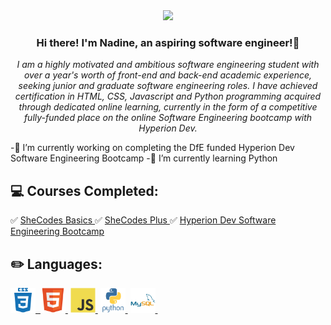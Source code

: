 <div id="header" align="center">
  <img src="https://media.giphy.com/media/h408T6Y5GfmXBKW62l/giphy.gif" width="200"/>
  
### Hi there! I'm Nadine, an aspiring software engineer!👋

*I am a highly motivated and ambitious software engineering student with over a year's worth of front-end and back-end academic experience, seeking junior and graduate software engineering roles. I have achieved certification in HTML, CSS, Javascript and Python programming acquired through dedicated online learning, currently in the form of a competitive fully-funded place on the online Software Engineering bootcamp with Hyperion Dev.*
</div>

-🔭 I’m currently working on completing the DfE funded Hyperion Dev Software Engineering Bootcamp
-🌱 I’m currently learning Python


## 💻 Courses Completed:
✅ <a href="https://www.shecodes.io/certificates/cdc7ee624c2b7023fb9534ef3a526d14" target="_blank" rel="noreferrer"> SheCodes Basics </a>
✅ <a href="https://www.shecodes.io/certificates/8d1a32f5ef88caa871395e85701feddd" target="_blank" rel="noreferrer"> SheCodes Plus </a>
✅ <a href="https://www.hyperiondev.com/portfolio/110972/" target="_blank" rel="noreferrer"> Hyperion Dev Software Engineering Bootcamp </a>


## ✏️ Languages:

<div>
  <a href="https://www.w3schools.com/css/" target="_blank" rel="noreferrer"><img src="https://github.com/devicons/devicon/blob/master/icons/css3/css3-plain-wordmark.svg"  title="CSS3" alt="CSS" width="40" height="40"/>&nbsp; </a>
  <a href="https://www.w3schools.com/html/" target="_blank" rel="noreferrer"><img src="https://github.com/devicons/devicon/blob/master/icons/html5/html5-original.svg" title="HTML5" alt="HTML" width="40" height="40"/>&nbsp;</a>
  <a href="https://www.w3schools.com/js/" target="_blank" rel="noreferrer"><img src="https://github.com/devicons/devicon/blob/master/icons/javascript/javascript-original.svg" title="JavaScript" alt="JavaScript" width="40" height="40"/>&nbsp;</a>
  <a href="https://www.python.org/" target="_blank" rel="noreferrer"><img src="https://raw.githubusercontent.com/devicons/devicon/1119b9f84c0290e0f0b38982099a2bd027a48bf1/icons/python/python-original-wordmark.svg" title="Python" alt="Python" width="40" height="40"/>&nbsp;</a>
  <a href="[https://www.python.org/](https://www.mysql.com/)" target="_blank" rel="noreferrer"><img src="https://github.com/devicons/devicon/blob/master/icons/mysql/mysql-original-wordmark.svg" title="MySQL"  alt="MySQL" width="40" height="40"/>&nbsp;</a>



<!--
**nadinelouise90/nadinelouise90** is a ✨ _special_ ✨ repository because its `README.md` (this file) appears on your GitHub profile.

Here are some ideas to get you started:

- 🔭 I’m currently working on completing the DfE funded Hyperion Dev Software Engineering Bootcamp
- 🌱 I’m currently learning Python
- 📫 How to reach me: ...
- 😄 Pronouns: ...
- ⚡ Fun fact: ...
-->
